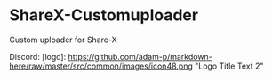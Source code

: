 # ShareX-Customuploader
Custom uploader for Share-X

Discord:
[logo]: https://github.com/adam-p/markdown-here/raw/master/src/common/images/icon48.png "Logo Title Text 2"
